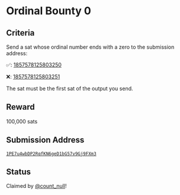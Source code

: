 Ordinal Bounty 0
================

Criteria
--------

Send a sat whose ordinal number ends with a zero to the submission address:

✅: [1857578125803250](https://ordinalsheight.com/ordinal/1857578125803250)

❌: [1857578125803251](https://ordinalsheight.com/ordinal/1857578125803251)

The sat must be the first sat of the output you send.

Reward
------

100,000 sats

Submission Address
------------------

[`1PE7u4wbDP2RqfKN6geD1bG57v9Gj9FXm3`](https://mempool.space/address/1PE7u4wbDP2RqfKN6geD1bG57v9Gj9FXm3)

Status
------

Claimed by [@count_null](https://twitter.com/rodarmor/status/1560793241473400833)!
